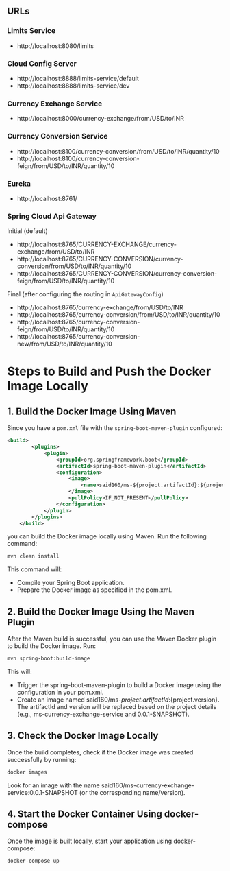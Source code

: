 ## URLs

### Limits Service
- http://localhost:8080/limits

### Cloud Config Server
- http://localhost:8888/limits-service/default
- http://localhost:8888/limits-service/dev

### Currency Exchange Service
- http://localhost:8000/currency-exchange/from/USD/to/INR

### Currency Conversion Service
- http://localhost:8100/currency-conversion/from/USD/to/INR/quantity/10
- http://localhost:8100/currency-conversion-feign/from/USD/to/INR/quantity/10

### Eureka
- http://localhost:8761/

### Spring Cloud Api Gateway

Initial (default)
- http://localhost:8765/CURRENCY-EXCHANGE/currency-exchange/from/USD/to/INR
- http://localhost:8765/CURRENCY-CONVERSION/currency-conversion/from/USD/to/INR/quantity/10
- http://localhost:8765/CURRENCY-CONVERSION/currency-conversion-feign/from/USD/to/INR/quantity/10

Final (after configuring the routing in ```ApiGatewayConfig```)
- http://localhost:8765/currency-exchange/from/USD/to/INR
- http://localhost:8765/currency-conversion/from/USD/to/INR/quantity/10
- http://localhost:8765/currency-conversion-feign/from/USD/to/INR/quantity/10
- http://localhost:8765/currency-conversion-new/from/USD/to/INR/quantity/10


# Steps to Build and Push the Docker Image Locally

## 1. Build the Docker Image Using Maven
Since you have a `pom.xml` file with the `spring-boot-maven-plugin` configured:  
``` xml
<build>
        <plugins>
            <plugin>
                <groupId>org.springframework.boot</groupId>
                <artifactId>spring-boot-maven-plugin</artifactId>
                <configuration>
                    <image>
                        <name>said160/ms-${project.artifactId}:${project.version}</name>
                    </image>
                    <pullPolicy>IF_NOT_PRESENT</pullPolicy>
                </configuration>
            </plugin>
        </plugins>
    </build>
```

you can build the Docker image locally using Maven. Run the following command:

```bash
mvn clean install
```

This command will:
 - Compile your Spring Boot application.
 - Prepare the Docker image as specified in the pom.xml.


## 2. Build the Docker Image Using the Maven Plugin
   After the Maven build is successful, you can use the Maven Docker plugin to build the Docker image. Run:

```bash
mvn spring-boot:build-image
```

This will:

- Trigger the spring-boot-maven-plugin to build a Docker image using the configuration in your pom.xml.
- Create an image named said160/ms-${project.artifactId}:${project.version}. The artifactId and version will be replaced based on the project details (e.g., ms-currency-exchange-service and 0.0.1-SNAPSHOT).

## 3.  Check the Docker Image Locally
   Once the build completes, check if the Docker image was created successfully by running:

````bash
docker images
````
Look for an image with the name said160/ms-currency-exchange-service:0.0.1-SNAPSHOT (or the corresponding name/version).

## 4.  Start the Docker Container Using docker-compose

Once the image is built locally, start your application using docker-compose:

````bash
docker-compose up
````